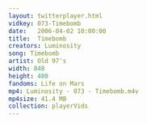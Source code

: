 ```yaml
---
layout: twitterplayer.html
vidkey: 073-Timebomb
date:   2006-04-02 10:00:00
title:  Timebomb
creators: Luminosity
song: Timebomb
artist: Old 97's
width: 848
height: 480
fandoms: Life on Mars
mp4: Luminosity - 073 - Timebomb.m4v
mp4size: 41.4 MB
collection: playerVids
---
```


  <div>
  
  </div>
  